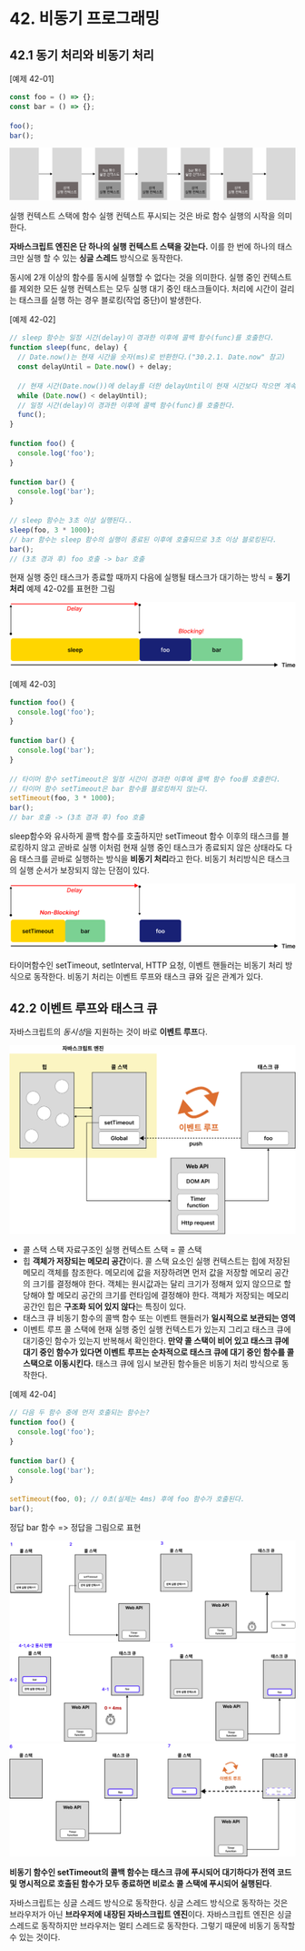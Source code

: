 # 42. 비동기 프로그래밍

## 42.1 동기 처리와 비동기 처리

[예제 42-01]

```javascript
const foo = () => {};
const bar = () => {};

foo();
bar();
```

![그림 42-1 실행 컨텍스트 스택](../images/42-1.png)

실행 컨텍스트 스택에 함수 실행 컨텍스트 푸시되는 것은 바로 함수 실행의 시작을 의미한다.

**자바스크립트 엔진은 단 하나의 실행 컨텍스트 스택을 갖는다.**
이를 한 번에 하나의 태스크만 실행 할 수 있는 **싱글 스레드** 방식으로 동작한다.

동시에 2개 이상의 함수를 동시에 실행할 수 없다는 것을 의미한다.
실행 중인 컨텍스트를 제외한 모든 실행 컨텍스트는 모두 실행 대기 중인 태스크들이다.
처리에 시간이 걸리는 태스크를 실행 하는 경우 블로킹(작업 중단)이 발생한다.

[예제 42-02]

```javascript
// sleep 함수는 일정 시간(delay)이 경과한 이후에 콜백 함수(func)를 호출한다.
function sleep(func, delay) {
  // Date.now()는 현재 시간을 숫자(ms)로 반환한다.("30.2.1. Date.now" 참고)
  const delayUntil = Date.now() + delay;

  // 현재 시간(Date.now())에 delay를 더한 delayUntil이 현재 시간보다 작으면 계속 반복한다.
  while (Date.now() < delayUntil);
  // 일정 시간(delay)이 경과한 이후에 콜백 함수(func)를 호출한다.
  func();
}

function foo() {
  console.log('foo');
}

function bar() {
  console.log('bar');
}

// sleep 함수는 3초 이상 실행된다..
sleep(foo, 3 * 1000);
// bar 함수는 sleep 함수의 실행이 종료된 이후에 호출되므로 3초 이상 블로킹된다.
bar();
// (3초 경과 후) foo 호출 -> bar 호출
```

현재 실행 중인 태스크가 종료할 때까지 다음에 실행될 태스크가 대기하는 방식 = **동기 처리**
예제 42-02를 표현한 그림

![그림 42-2 동기 처리](../images/42-2.png)

[예제 42-03]

```javascript
function foo() {
  console.log('foo');
}

function bar() {
  console.log('bar');
}

// 타이머 함수 setTimeout은 일정 시간이 경과한 이후에 콜백 함수 foo를 호출한다.
// 타이머 함수 setTimeout은 bar 함수를 블로킹하지 않는다.
setTimeout(foo, 3 * 1000);
bar();
// bar 호출 -> (3초 경과 후) foo 호출
```

sleep함수와 유사하게 콜백 함수를 호출하지만 setTimeout 함수 이후의 태스크를 블로킹하지 않고 곧바로 실행
이처럼 현재 실행 중인 태스크가 종료되지 않은 상태라도 다음 태스크를 곧바로 실행하는 방식을 **비동기 처리**라고 한다.
비동기 처리방식은 태스크의 실행 순서가 보장되지 않는 단점이 있다.

![그림 42-3 비동기 처리](../images/42-3.png)

타이머함수인 setTimeout, setInterval, HTTP 요청, 이벤트 핸들러는 비동기 처리 방식으로 동작한다.
비동기 처리는 이벤트 루프와 태스크 큐와 깊은 관계가 있다.

## 42.2 이벤트 루프와 태스크 큐

자바스크립트의 *동시성*을 지원하는 것이 바로 **이벤트 루프**다.

![그림 42-4 이벤트 루프와 브라우저 환경](../images/42-4.png)

- 콜 스택
    스택 자료구조인 실행 컨텍스트 스택 = 콜 스택
- 힙
    **객체가 저장되는 메모리 공간**이다. 콜 스택 요소인 실행 컨텍스트는 힙에 저장된 메모리 객체를 참조한다.
    메모리에 값을 저장하려면 먼저 값을 저장할 메모리 공간의 크기를 결정해야 한다.
    객체는 원시값과는 달리 크기가 정해져 있지 않으므로 할당해야 할 메모리 공간의 크기를 런타임에 결정해야 한다.
    객체가 저장되는 메모리 공간인 힙은 **구조화 되어 있지 않다**는 특징이 있다.
- 태스크 큐
    비동기 함수의 콜백 함수 또는 이벤트 핸들러가 **일시적으로 보관되는 영역**
- 이벤트 루프
    콜 스택에 현재 실행 중인 실행 컨텍스트가 있는지 그리고 태스크 큐에 대기중인 함수가 있는지 반복해서 확인한다.
    **만약 콜 스택이 비어 있고 태스크 큐에 대기 중인 함수가 있다면 이벤트 루프는 순차적으로 태스크 큐에 대기 중인 함수를 콜 스택으로 이동시킨다.**
    태스크 큐에 임시 보관된 함수들은 비동기 처리 방식으로 동작한다.

[예제 42-04]

```javascript
// 다음 두 함수 중에 먼저 호출되는 함수는?
function foo() {
  console.log('foo');
}

function bar() {
  console.log('bar');
}

setTimeout(foo, 0); // 0초(실제는 4ms) 후에 foo 함수가 호출된다.
bar();
```

정답 bar 함수 => 정답을 그림으로 표현

![그림 42-5-1](../images/42-5-(1).png)
![그림 42-5-2](../images/42-5-(2).png)
![그림 42-5-3](../images/42-5-(3).png)

**비동기 함수인 setTimeout의 콜백 함수는 태스크 큐에 푸시되어 대기하다가 전역 코드 및 명시적으로 호출된 함수가 모두 종료하면 비로소 콜 스택에 푸시되어 실행된다**.

자바스크립트는 싱글 스레드 방식으로 동작한다. 싱글 스레드 방식으로 동작하는 것은 브라우저가 아닌 **브라우저에 내장된 자바스크립트 엔진**이다.
자바스크립트 엔진은 싱글 스레드로 동작하지만 브라우저는 멀티 스레드로 동작한다. 그렇기 때문에 비동기 동작할 수 있는 것이다.
